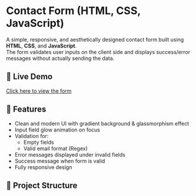 # Contact Form (HTML, CSS, JavaScript)

A simple, responsive, and aesthetically designed contact form built using **HTML**, **CSS**, and **JavaScript**.  
The form validates user inputs on the client side and displays success/error messages without actually sending the data.

## 🚀 Live Demo
[Click here to view the form](https://jaisshree4.github.io/contact-form)

## 📌 Features
- Clean and modern UI with gradient background & glassmorphism effect
- Input field glow animation on focus
- Validation for:
  - Empty fields
  - Valid email format (Regex)
- Error messages displayed under invalid fields
- Success message when form is valid
- Fully responsive design

## 📂 Project Structure
